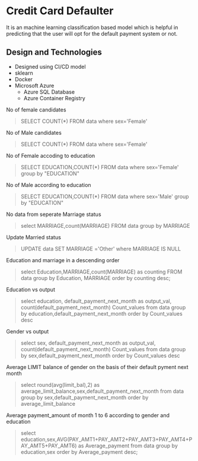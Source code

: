 # Credit Card Defaulter

It is an machine learning classification based model which is helpful in predicting that the user will opt for the default payment system or not.

## Design and Technologies
- Designed using CI/CD model
- sklearn  
- Docker
- Microsoft Azure
    - Azure SQL Database
    - Azure Container Registry

No of female candidates

> SELECT COUNT(*) FROM data where sex='Female' 

No of Male candidates

> SELECT COUNT(*) FROM data where sex='Female' 

No of Female accoding to education

> SELECT EDUCATION,COUNT(*) FROM data where sex='Female' group by "EDUCATION" 
 
No of Male according to education

> SELECT EDUCATION,COUNT(*) FROM data where sex='Male' group by "EDUCATION" 

No data from seperate Marriage status

> select MARRIAGE,count(MARRIAGE) FROM data group by MARRIAGE

Update Married status

> UPDATE data SET MARRIAGE ='Other' where MARRIAGE IS NULL

Education and marriage in a descending order

> select Education,MARRIAGE,count(MARRIAGE) as counting FROM data group by Education, MARRIAGE order by counting desc;

Education vs output

> select education, default_payment_next_month as output_val, count(default_payment_next_month) Count_values from data group by education,default_payment_next_month order by Count_values desc

Gender vs output

> select sex, default_payment_next_month as output_val, count(default_payment_next_month) Count_values from data group by sex,default_payment_next_month order by Count_values desc

Average LIMIT balance of gender on the basis of their default pyment next month

> select round(avg(limit_bal),2) as average_limit_balance,sex,default_payment_next_month from data group by sex,default_payment_next_month order by average_limit_balance  

Average payment_amount of month 1 to 6 according to gender and education 

> select education,sex,AVG(PAY_AMT1+PAY_AMT2+PAY_AMT3+PAY_AMT4+PAY_AMT5+PAY_AMT6) as Average_payment from data group by education,sex order by Average_payment desc;
